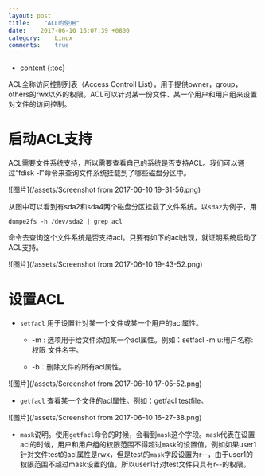 ```yaml
---
layout: post
title:    "ACL的使用"
date:    2017-06-10 16:07:39 +0800
category:    Linux
comments:    true
---
```


* content
{:toc}

ACL全称访问控制列表（Access Controll List），用于提供owner，group，others的rwx以外的权限。ACL可以针对某一份文件、某一个用户和用户组来设置对文件的访问控制。

启动ACL支持
======================================

 ACL需要文件系统支持，所以需要查看自己的系统是否支持ACL。我们可以通过“fdisk -l”命令来查询文件系统挂载到了哪些磁盘分区中。<br>

![图片](/assets/Screenshot from 2017-06-10 19-31-56.png)

从图中可以看到有sda2和sda4两个磁盘分区挂载了文件系统。以`sda2`为例子，用

`dumpe2fs -h /dev/sda2 | grep acl`
	
命令去查询这个文件系统是否支持acl。只要有如下的acl出现，就证明系统启动了ACL支持。

![图片](/assets/Screenshot from 2017-06-10 19-43-52.png)


设置ACL
=====================================

* `setfacl` 用于设置针对某一个文件或某一个用户的acl属性。

    * -m : 选项用于给文件添加某一个acl属性。例如：setfacl -m u:用户名称:权限 文件名字。
    
    * -b：删除文件的所有acl属性。
    
![图片](/assets/Screenshot from 2017-06-10 17-05-52.png)

* `getfacl` 查看某一个文件的acl属性。例如：getfacl testfile。

![图片](/assets/Screenshot from 2017-06-10 16-27-38.png)

* `mask`说明。使用`getfacl`命令的时候，会看到`mask`这个字段。`mask`代表在设置acl的时候，用户和用户组的权限范围不得超过`mask`的设置值。例如如果user1针对文件test的acl属性是rwx，但是test的`mask`字段设置为r--，由于user1的权限范围不超过mask设置的值，所以user1针对test文件只具有r--的权限。
